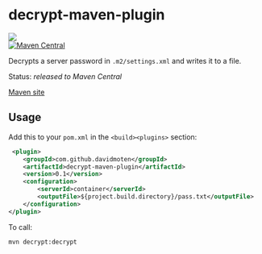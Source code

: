 decrypt-maven-plugin
=====================
<a href="https://travis-ci.org/davidmoten/decrypt-maven-plugin"><img src="https://travis-ci.org/davidmoten/decrypt-maven-plugin.svg"/></a><br/>
[![Maven Central](https://maven-badges.herokuapp.com/maven-central/com.github.davidmoten/decrypt-maven-plugin/badge.svg?style=flat)](https://maven-badges.herokuapp.com/maven-central/com.github.davidmoten/decrypt-maven-plugin)<br/>
<!--[![Dependency Status](https://gemnasium.com/com.github.davidmoten/decrypt-maven-plugin.svg)](https://gemnasium.com/com.github.davidmoten/decrypt-maven-plugin)-->

Decrypts a server password in `.m2/settings.xml` and writes it to a file.

Status: *released to Maven Central*

[Maven site](http://davidmoten.github.io/decrypt-maven-plugin/index.html)

Usage
------------

Add this to your `pom.xml` in the `<build><plugins>` section:

```xml
 <plugin>
    <groupId>com.github.davidmoten</groupId>
    <artifactId>decrypt-maven-plugin</artifactId>
    <version>0.1</version>
    <configuration>
        <serverId>container</serverId>
        <outputFile>${project.build.directory}/pass.txt</outputFile>
    </configuration>
</plugin>
```

To call:

```bash
mvn decrypt:decrypt
```

